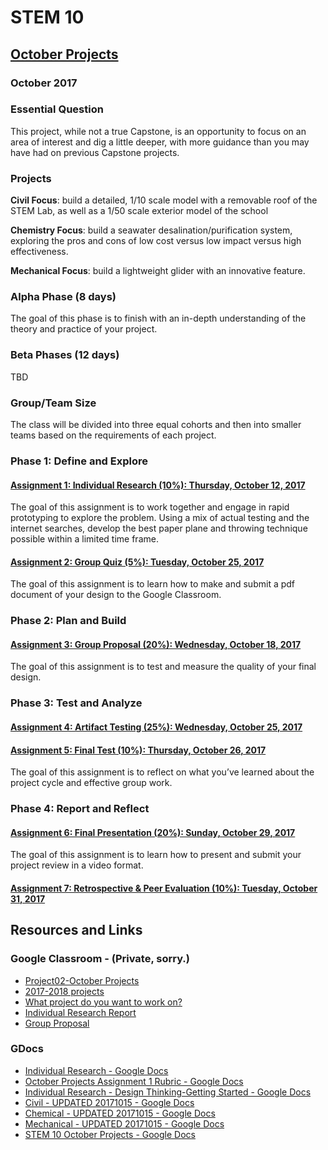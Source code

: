 # STEM 10
## [October Projects](https://docs.google.com/document/d/1iFg5hruR0AjjmZfiqRWXqb8ARmmXEB73n493TdkT3i4/edit?usp=sharing)
### October 2017

### Essential Question
This project, while not a true Capstone, is an opportunity to focus on an area of interest and dig a little deeper, with more guidance than you may have had on previous Capstone projects.  
### Projects
__Civil Focus__: build a detailed, 1/10 scale model with a removable roof of the STEM Lab, as well as a 1/50 scale exterior model of the school

__Chemistry Focus__:  build a seawater desalination/purification system, exploring the pros and cons of low cost versus low impact versus high effectiveness.

__Mechanical Focus__: build a lightweight glider with an innovative feature.

### Alpha Phase (8 days)
The goal of this phase is to finish with an in-depth understanding of the theory and practice of your project.  
### Beta Phases (12 days)
TBD
### Group/Team Size
The class will be divided into three equal cohorts and then into smaller teams based on the requirements of each project. 

### Phase 1:  Define and Explore
#### [Assignment 1: Individual Research \(10%\): Thursday, October 12, 2017](https://docs.google.com/document/d/1lHU_OPjM9HpJaTpTdDIoD2khuSbcRZ3pIUpSpcLsL6E/edit#)

The goal of this assignment is to work together and engage in rapid prototyping to explore the problem.  Using a mix of actual testing and the internet searches, develop the best paper plane and throwing technique possible within a limited time frame.

#### [Assignment 2: Group Quiz \(5%\): Tuesday, October 25, 2017](https://docs.google.com/document/d/13wP7RZVC6xivBS4CAYdrS30v3OYnJAvtdIaa_DRwJwA/edit#)
The goal of this assignment is to learn how to make and submit a pdf document of your design to the Google Classroom.
### Phase 2:  Plan and Build
#### [Assignment 3: Group Proposal \(20%\): Wednesday, October 18, 2017](https://docs.google.com/document/d/1Mj_tsFBRjE9Cn8OOsFJU0K-YBIk0wkgAh_qf4Akec7Y/edit#)
The goal of this assignment is to test and measure the quality of your final design.
### Phase 3:  Test and Analyze

#### [Assignment 4: Artifact Testing \(25%\): Wednesday, October 25, 2017](https://docs.google.com/document/d/1Yt490O2Php4pQlFdrNX4grYYQfJcJbPPaxeP5IaUeiU/edit#heading=h.ut0fiebf5iei)
#### [Assignment 5:  Final Test \(10%\): Thursday, October 26, 2017](https://docs.google.com/document/d/1obz5TPJM9ZeNXPxR48BnSV25LaDquL7Z8-N6d1dKevA/edit#)
The goal of this assignment is to reflect on what you’ve learned about the project cycle and effective group work.
### Phase 4:  Report and Reflect
#### [Assignment 6: Final Presentation (20%): Sunday, October 29, 2017](https://docs.google.com/document/d/1gS1tVH8Y9qhJLD3L2qCcburWDsiMsHpXmymjheu9_JU/edit#)

The goal of this assignment is to learn how to present and submit your project review in a video format.

#### [Assignment 7: Retrospective & Peer Evaluation (10%): Tuesday, October 31, 2017](https://docs.google.com/document/d/1R3UgHYxnomcyFTWOz8CdC4drYouJ1RaJL7-lRZBiR4M/edit#)

## Resources and Links
### Google Classroom - (Private, sorry.)
- [Project02-October Projects](https://classroom.google.com/u/0/c/NzQyNzAwNDgzMFpa/t/ODQ0ODY5NDAyM1pa)
- [2017-2018 projects](https://classroom.google.com/u/0/c/NzQyNzAwNDgzMFpa/sa/NzY0Mzg3MjI4Nlpa/details)
- [What project do you want to work on?](https://classroom.google.com/u/0/c/NzQyNzAwNDgzMFpa/mc/ODQ0ODY3ODgwNFpa/details)
- [Individual Research Report](https://classroom.google.com/u/0/c/NzQyNzAwNDgzMFpa/a/ODU5MDY1ODQ0OVpa/details)
- [Group Proposal](https://classroom.google.com/u/0/c/NzQyNzAwNDgzMFpa/a/ODY3MzQ1NTYxOVpa/details)

### GDocs
- [Individual Research - Google Docs](https://docs.google.com/document/d/1ozIPES_fuIjj1WQs60-zvqV5ONaPZinHdqpe0myvLdA/edit)
- [October Projects Assignment 1 Rubric - Google Docs](https://docs.google.com/document/d/1f-B885N5wo7hAKbgqWYRtbJuK70e_mxnfxh7H1Py2m4/edit)
- [Individual Research - Design Thinking-Getting Started - Google Docs](https://docs.google.com/document/d/1p0cY4KxZYvvKRsB4b9sdcYOfDo-MJWHPvKp2WvaKBLY/edit)
- [Civil - UPDATED 20171015 - Google Docs](https://docs.google.com/document/d/1zgB2dqvyUa_nSuTz4OD6IrehghhuIIyUVGPEMvkro6k/edit)
- [Chemical - UPDATED 20171015 - Google Docs](https://docs.google.com/document/d/1j7rhVEbWi68TvEC5Ac5SLFIz6SSTTTbfuvBtZc6pgx8/edit)
- [Mechanical - UPDATED 20171015 - Google Docs](https://docs.google.com/document/d/1oDJ4Rk6Q4MhG9L6tbxJ_4ViGW_sSB4zBiQZomJKJIlw/edit)
- [STEM 10 October Projects - Google Docs](https://docs.google.com/document/d/1iFg5hruR0AjjmZfiqRWXqb8ARmmXEB73n493TdkT3i4/edit)
